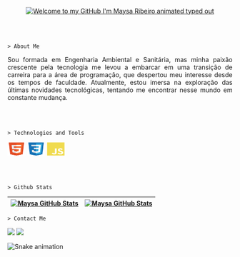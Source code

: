 <div align="center">
  <a href="https://git.io/typing-svg"><img src="https://readme-typing-svg.demolab.com?font=Inconsolata&size=40&pause=1000&color=98989C&center=true&multiline=true&random=false&width=600&height=100&lines=%F0%9F%92%95+Welcome+to+my+GitHub+%F0%9F%92%95;I'm+Maysa+Ribeiro" align="middle" alt="Welcome to my GitHub I'm Maysa Ribeiro animated typed out" /></a>
</div>

<br><br>

``` 
> About Me
```

<div align="left" style="text-align: justify" >Sou formada em Engenharia Ambiental e Sanitária, mas minha paixão crescente pela tecnologia me levou a embarcar em uma transição de carreira para a área de programação, que despertou meu interesse desde os tempos de faculdade. Atualmente, estou imersa na exploração das últimas novidades tecnológicas, tentando me encontrar nesse mundo em constante mudança.</div>

<br><br>

```
> Technologies and Tools
```

<div align="center" display="inline">

 <div align="justify">
  <img align="center" alt="Maysa-HTML" height="30" width="40" src="https://raw.githubusercontent.com/devicons/devicon/master/icons/html5/html5-original.svg">
  <img align="center" alt="Maysa-CSS" height="30" width="40" src="https://raw.githubusercontent.com/devicons/devicon/master/icons/css3/css3-original.svg">
   <img align="center" alt="Maysa-Javascript" height="30" width="40" src="https://raw.githubusercontent.com/devicons/devicon/master/icons/javascript/javascript-plain.svg">
 </div>

<br><br>

</div>

```
> Github Stats
```

<div align="center">

| <a href="https://github.com/birgifsym/github-readme-stats"><img align="center" src="https://github-readme-stats.vercel.app/api?username=birgifsym&show_icons=true&theme=jolly&include_all_commits=true&hide_border=true" alt="Maysa GitHub Stats" /></a> | <a href="https://github.com/birgifsym/github-readme-stats"><img align="center" src="https://github-readme-stats.vercel.app/api/top-langs/?username=birgifsym&layout=compact&theme=jolly&hide_border=true" alt="Maysa GitHub Stats" /></a> |
| ------------- | ------------- |

</div>

```
> Contact Me
```

<div align="justify">

  <a href = "mailto:maysafr95@gmail.com"><img src="https://img.shields.io/badge/Gmail-D14836?style=for-the-badge&logo=gmail&logoColor=white" target="_blank"></a>
  <a href="https://www.linkedin.com/in/maysaribeiro/" target="_blank"><img src="https://img.shields.io/badge/LinkedIn-0077B5?style=for-the-badge&logo=linkedin&logoColor=white" target="_blank"></a> 

</div>

![Snake animation](https://github.com/birgifsym/birgifsym/blob/output/github-contribution-grid-snake.svg)
